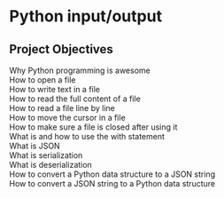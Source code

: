 # Python input/output

**Project Objectives**
---
Why Python programming is awesome  
How to open a file  
How to write text in a file  
How to read the full content of a file  
How to read a file line by line  
How to move the cursor in a file  
How to make sure a file is closed after using it  
What is and how to use the with statement  
What is JSON  
What is serialization  
What is deserialization  
How to convert a Python data structure to a JSON string  
How to convert a JSON string to a Python data structure
